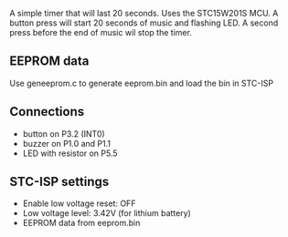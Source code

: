 A simple timer that will last 20 seconds. Uses the STC15W201S MCU. 
A button press will start 20 seconds of music and flashing LED. A second press before the end of music wil stop the timer.

EEPROM data
---
Use geneeprom.c to generate eeprom.bin and load the bin in STC-ISP

Connections
---
- button on P3.2 (INT0)
- buzzer on P1.0 and P1.1
- LED with resistor on P5.5

STC-ISP settings
---
- Enable low voltage reset: OFF
- Low voltage level: 3.42V (for lithium battery)
- EEPROM data from eeprom.bin
